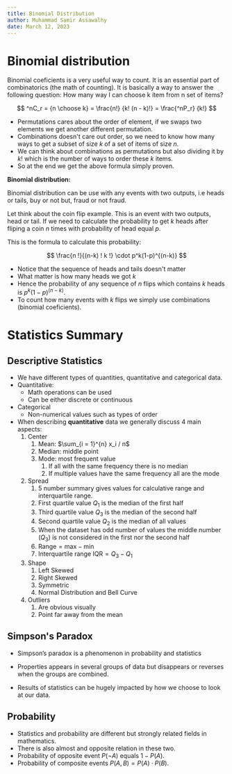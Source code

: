 ```yaml
---
title: Binomial Distribution
author: Muhammad Samir Assawalhy
date: March 12, 2023
---
```


# Binomial distribution

Binomial coeficients is a very useful way to count. It is an essential part of combinatorics (the math of counting). It is basically a way to answer the following question: How many way I can choose k item from n set of items?

$$
^nC_r =  {n \choose k} = \frac{n!} {k! (n - k)!} = \frac{^nP_r} {k!}
$$

- Permutations cares about the order of element, if we swaps two elements we get another different permutation.
- Combinations doesn't care out order, so we need to know how many ways to get a subset of size $k$ of a set of items of size $n$.
- We can think about combinations as permutations but also dividing it by $k!$ which is the number of ways to order these $k$ items.
- So at the end we get the above formula simply proven.

**Binomial distribution:**

Binomial distribution can be use with any events with two outputs, i.e heads or tails, buy or not but, fraud or not fraud.

Let think about the coin flip example. This is an event with two outputs, head or tail. If we need to calculate the probability to get $k$ heads after fliping a coin $n$ times with probability of head equal $p$.

This is the formula to calculate this probability:

$$
\frac{n !}{(n-k) ! k !} \cdot p^k(1-p)^{(n-k)}
$$

- Notice that the sequence of heads and tails doesn't matter
- What matter is how many heads we got $k$
- Hence the probability of any sequence of $n$ flips which contains $k$ heads is $p^k(1-p)^{(n-k)}$.
- To count how many events with $k$ flips we simply use combinations (binomial coeficients).

# Statistics Summary

## Descriptive Statistics

- We have different types of quantities, quantitative and categorical data.
- Quantitative:
  - Math operations can be used
  - Can be either discrete or continuous
- Categorical
  - Non-numerical values such as types of order
- When describing **quantitative** data we generally discuss 4 main aspects:
  1. Center
     1. Mean: $\sum_{i = 1}^{n} x_i / n$
     2. Median: middle point
     3. Mode: most frequent value
        1. If all with the same frequency there is no median
        2. If multiple values have the same frequency all are the mode
  2. Spread
     1. 5 number summary gives values for calculative range and interquartile range.
     2. First quartile value $Q_1$ is the median of the first half
     3. Third quartile value $Q_3$ is the median of the second half
     4. Second quartile value $Q_2$ is the median of all values
     5. When the dataset has odd number of values the middle number ($Q_3$) is not considered in the first nor the second half
     6. $\text{Range} = \text{max} - \text{min}$
     7. Interquartile range $\text{IQR} = Q_3 - Q_1$
  3. Shape
     1. Left Skewed
     2. Right Skewed
     3. Symmetric
     4. Normal Distribution and Bell Curve
  4. Outliers
     1. Are obvious visually
     2. Point far away from the mean

## Simpson's Paradox

- Simpson’s paradox is a phenomenon in probability and statistics
- Properties appears in several groups of data but disappears or reverses when the
groups are combined.

- Results of statistics can be hugely impacted by how we choose to look at our data.

## Probability

- Statistics and probability are different but strongly related fields in mathematics. 
- There is also almost and opposite relation in these two.
- Probability of opposite event $P(\neg A)$ equals $1 - P(A)$.
- Probability of composite events $P(A, B) = P(A)\cdot P(B)$.

